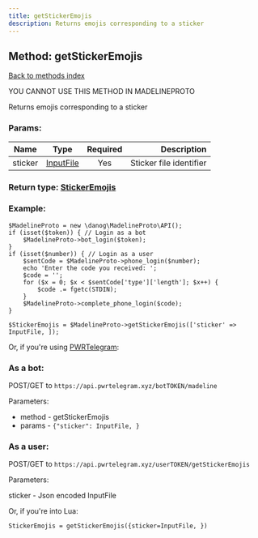 ```yaml
---
title: getStickerEmojis
description: Returns emojis corresponding to a sticker
---
```

## Method: getStickerEmojis  
[Back to methods index](index.md)


YOU CANNOT USE THIS METHOD IN MADELINEPROTO


Returns emojis corresponding to a sticker

### Params:

| Name     |    Type       | Required | Description |
|----------|:-------------:|:--------:|------------:|
|sticker|[InputFile](../types/InputFile.md) | Yes|Sticker file identifier|


### Return type: [StickerEmojis](../types/StickerEmojis.md)

### Example:


```
$MadelineProto = new \danog\MadelineProto\API();
if (isset($token)) { // Login as a bot
    $MadelineProto->bot_login($token);
}
if (isset($number)) { // Login as a user
    $sentCode = $MadelineProto->phone_login($number);
    echo 'Enter the code you received: ';
    $code = '';
    for ($x = 0; $x < $sentCode['type']['length']; $x++) {
        $code .= fgetc(STDIN);
    }
    $MadelineProto->complete_phone_login($code);
}

$StickerEmojis = $MadelineProto->getStickerEmojis(['sticker' => InputFile, ]);
```

Or, if you're using [PWRTelegram](https://pwrtelegram.xyz):

### As a bot:

POST/GET to `https://api.pwrtelegram.xyz/botTOKEN/madeline`

Parameters:

* method - getStickerEmojis
* params - `{"sticker": InputFile, }`



### As a user:

POST/GET to `https://api.pwrtelegram.xyz/userTOKEN/getStickerEmojis`

Parameters:

sticker - Json encoded InputFile



Or, if you're into Lua:

```
StickerEmojis = getStickerEmojis({sticker=InputFile, })
```

